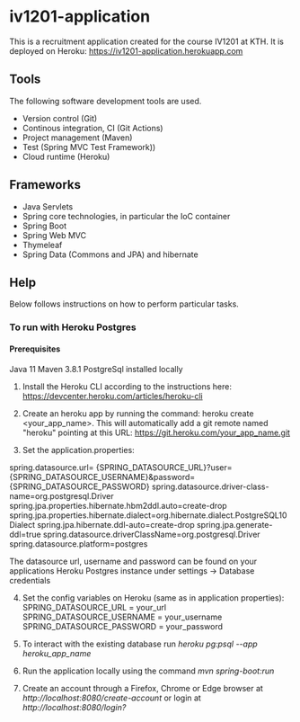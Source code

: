 # iv1201-application
This is a recruitment application created for the course IV1201 at KTH.
It is deployed on Heroku: https://iv1201-application.herokuapp.com

## Tools
The following software development tools are used.
* Version control (Git)
* Continous integration, CI (Git Actions)
* Project management (Maven)
* Test (Spring MVC Test Framework))
* Cloud runtime (Heroku)

## Frameworks
* Java Servlets
* Spring core technologies, in particular the IoC container
* Spring Boot
* Spring Web MVC
* Thymeleaf
* Spring Data (Commons and JPA) and hibernate

## Help
Below follows instructions on how to perform particular tasks.

### To run with Heroku Postgres
 #### Prerequisites
 Java 11 Maven 3.8.1 PostgreSql installed locally

1. Install the Heroku CLI according to the instructions here: https://devcenter.heroku.com/articles/heroku-cli
 
2. Create an heroku app by running the command: heroku create <your_app_name>. This will automatically add a git remote named "heroku" pointing at this URL: https://git.heroku.com/your_app_name.git
 
3. Set the application.properties:

spring.datasource.url= {SPRING_DATASOURCE_URL}?user={SPRING_DATASOURCE_USERNAME}&password={SPRING_DATASOURCE_PASSWORD}
spring.datasource.driver-class-name=org.postgresql.Driver
spring.jpa.properties.hibernate.hbm2ddl.auto=create-drop
spring.jpa.properties.hibernate.dialect=org.hibernate.dialect.PostgreSQL10Dialect
spring.jpa.hibernate.ddl-auto=create-drop
spring.jpa.generate-ddl=true
spring.datasource.driverClassName=org.postgresql.Driver
spring.datasource.platform=postgres

The datasource url, username and password can be found on your applications Heroku Postgres instance under settings -> Database credentials 

4. Set the config variables on Heroku (same as in application properties):
SPRING_DATASOURCE_URL = your_url
SPRING_DATASOURCE_USERNAME = your_username
SPRING_DATASOURCE_PASSWORD = your_password

5. To interact with the existing database run *heroku pg:psql --app heroku_app_name* 

6. Run the application locally using the command *mvn spring-boot:run* 

7. Create an account through a Firefox, Chrome or Edge browser at *http://localhost:8080/create-account* or login at *http://localhost:8080/login?*
